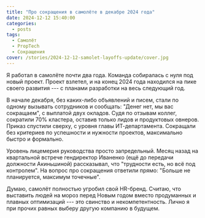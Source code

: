 ```yaml
---
title: "Про сокращения в самолёте в декабре 2024 года"
date: 2024-12-12 15:40:00
categories:
  - posts
tags:
  - Самолёт
  - PropTech
  - Сокращения
cover: /stories/2024-12-12-samolet-layoffs-update/cover.jpg
---
```


Я работал в самолёте почти два года. Команда собиралась с нуля под новый проект. Проект взлетел, и на конец 2024 года находился на пике своего развития --- с планами разработки на весь следующий год.

В начале декабря, без каких-либо объявлений и писем, стали по одному вызывать сотрудников и сообщать: \"Денег нет, мы вас сокращаем\", с выплатой двух окладов. Судя по отзывам коллег, сократили 70% кластера, оставив только лидов и продуктовых овнеров. Приказ спустили сверху, с уровня главы ИТ-департамента. Сокращали без критериев по успешности и нужности проектов, максимально быстро и формально.

Уровень лицемерия руководства просто запредельный. Месяц назад на квартальной встрече гендиректор Иваненко (ещё до передачи должности Акиньшиной) рассказывал, что \"трудности есть, но всё под контролем\". На вопрос про сокращения ответили прямо: \"Больше не планируется, максимум точечные\".

Думаю, самолёт полностью угробил свой HR-бренд. Считаю, что выставить людей на мороз перед Новым годом вместо продуманных и плавных оптимизаций --- это свинство и некомпетентность. Лично я при прочих равных выберу другую компанию в будущем.
